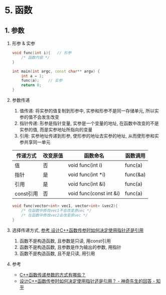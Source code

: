 # 5. 函数

## 1. 参数

1. 形参 & 实参

    ```cpp
    void func(int i){   // 形参
        /* 函数内容 */
    }

    int main(int argc, const char** argv) {
        int a = 1;
        func(a);    // 实参
        return 0;
    }

    ```

2. 参数传递
   1. 值传递: 将实参的值复制到形参中, 实参和形参不是同一存储单元, 所以实参的值不会发生改变
   2. 指针传递: 形参是指针变量, 实参是一个变量的地址, 在函数中改变的不是实参的值, 而是实参地址所指向的变量
   3. 引用: 实参地址传递到形参, 使形参的地址去实参的地址, 从而使形参和实参共享同一单元

    | 传递方式  | 改变原值 | 函数命名                | 函数调用 |
    | --------- | -------- | ----------------------- | -------- |
    | 值        | 否       | void func(int i)        | func(a)  |
    | 指针      | 是       | void func(int *i)       | func(&a) |
    | 引用      | 是       | void func(int &i)       | func(a)  |
    | const引用 | 否       | void func(const int &i) | func(a)  |

    ```cpp
    void func(vector<int> vec1, vector<int> &vec2){
        /* 在函数中修改vec1不会改变原vec */
        /* 在函数中修改vec2会改变原vec */
    }
    ```

3. 选择传递方式, [参考 设计C++函数传参时如何决定使用指针还是引用](https://www.zhihu.com/question/31276547/answer/233683553)
   1. 函数不是构造函数, 且参数是只读, 用const引用
   2. 函数不是构造函数, 且参数是作为输出的参数, 用指针
   3. 函数不是构造函数, 且不是只读, 用引用

4. 参考
   - [C++函数传递参数的方式有哪些？](https://blog.csdn.net/summer00072/article/details/80992519)
   - [设计C++函数传参时如何决定使用指针还是引用？ - 神奇先生的回答 - 知乎](https://www.zhihu.com/question/31276547/answer/233683553)
